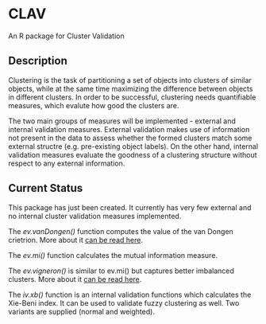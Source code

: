 # CLAV
An R package for Cluster Validation

## Description
Clustering is the task of partitioning a set of objects into clusters of similar objects, while at the same time maximizing the difference between objects in different clusters. In order to be successful, clustering needs quantifiable measures, which evalute how good the clusters are.

The two main groups of measures will be implemented - external and internal validation measures. External validation makes use of information not present in the data to assess whether the formed clusters match some external structre (e.g. pre-existing object labels). On the other hand, internal validation measures evaluate the goodness of a clustering structure without respect to any external information.

## Current Status
This package has just been created. It currently has very few external and no internal cluster validation measures implemented. 

The _ev.vanDongen()_ function computes the value of the van Dongen crietrion. More about it [can be read here]( http://citeseerx.ist.psu.edu/viewdoc/download?doi=10.1.1.26.9783&rep=rep1&type=pdf).

The _ev.mi()_ function calculates the mutual information measure.

The _ev.vigneron()_ is similar to ev.mi() but captures better imbalanced clusters. More about it [can be read here](https://hal.archives-ouvertes.fr/file/index/docid/203354/filename/es2006-148.pdf).

The _iv.xb()_ function is an internal validation functions which calculates the Xie-Beni index. It can be used to validate fuzzy clustering as well. Two variants are supplied (normal and weighted).

